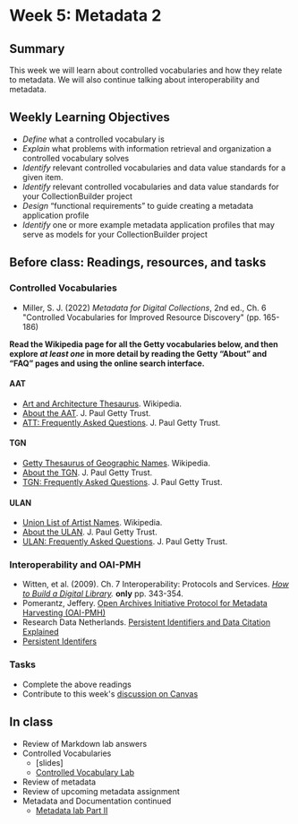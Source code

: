 # Week 5: Metadata 2

## Summary
This week we will learn about controlled vocabularies and how they relate to metadata. We will also continue talking about interoperability and metadata.
## Weekly Learning Objectives
- *Define* what a controlled vocabulary is
- *Explain* what problems with information retrieval and organization a controlled vocabulary solves
- *Identify* relevant controlled vocabularies and data value standards for a given item.
- *Identify* relevant controlled vocabularies and data value standards for your CollectionBuilder project
- *Design* “functional requirements” to guide creating a metadata application profile
- *Identify* one or more example metadata application profiles that may serve as models for your CollectionBuilder project

## Before class: Readings, resources, and tasks
### Controlled Vocabularies
- Miller, S. J. (2022) _Metadata for Digital Collections_, 2nd ed., Ch. 6 "Controlled Vocabularies for Improved Resource Discovery" (pp. 165-186)

**Read the Wikipedia page for all the Getty vocabularies below, and then explore _at least one_ in more detail by reading the Getty “About” and “FAQ” pages and using the online search interface.**  

#### AAT
-   [Art and Architecture Thesaurus](https://en.wikipedia.org/wiki/Art_%26_Architecture_Thesaurus). Wikipedia.
-   [About the AAT](http://www.getty.edu/research/tools/vocabularies/aat/about.html). J. Paul Getty Trust.
-   [ATT: Frequently Asked Questions](http://www.getty.edu/research/tools/vocabularies/aat/aat_faq.html). J. Paul Getty Trust.

#### TGN
-   [Getty Thesaurus of Geographic Names](https://en.wikipedia.org/wiki/Getty_Thesaurus_of_Geographic_Names). Wikipedia.
-   [About the TGN](http://www.getty.edu/research/tools/vocabularies/tgn/about.html). J. Paul Getty Trust.
-   [TGN: Frequently Asked Questions](http://www.getty.edu/research/tools/vocabularies/tgn/faq.html). J. Paul Getty Trust.

#### ULAN
-   [Union List of Artist Names](https://en.wikipedia.org/wiki/Union_List_of_Artist_Names). Wikipedia.
-   [About the ULAN](http://www.getty.edu/research/tools/vocabularies/ulan/about.html). J. Paul Getty Trust.
-   [ULAN: Frequently Asked Questions](http://www.getty.edu/research/tools/vocabularies/ulan/faq.html). J. Paul Getty Trust.

### Interoperability and OAI-PMH
- Witten, et al. (2009). Ch. 7 Interoperability: Protocols and Services. _[How to Build a Digital Library](https://iucat.iu.edu/catalog/11862090)._ **only** pp. 343-354.
- Pomerantz, Jeffery. [Open Archives Initiative Protocol for Metadata Harvesting (OAI-PMH)](https://youtu.be/fpz4fzKvVTg)
- Research Data Netherlands. [Persistent Identifiers and Data Citation Explained](https://www.youtube.com/watch?v=PgqtiY7oZ6k)
- [Persistent Identifers](https://transportation.libguides.com/persistent_identifiers)

### Tasks
- Complete the above readings
- Contribute to this week's [discussion on Canvas](https://iu.instructure.com/courses/2169110/discussion_topics/13058411)

## In class
- Review of Markdown lab answers
- Controlled Vocabularies
    - [slides]
    - [Controlled Vocabulary Lab](assignment_controlled_vocabulary_lab.md)
- Review of metadata
- Review of upcoming metadata assignment
- Metadata and Documentation continued
    - [Metadata lab Part II](assignment_metadata_practice_2.md)

